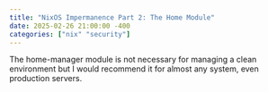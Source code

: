```yaml
---
title: "NixOS Impermanence Part 2: The Home Module"
date: 2025-02-26 21:00:00 -400
categories: ["nix" "security"]
---
```


The home-manager module is not necessary for managing a clean environment
but I would recommend it for almost any system, even production servers.

```nix

```

```nix

```

```nix

```
